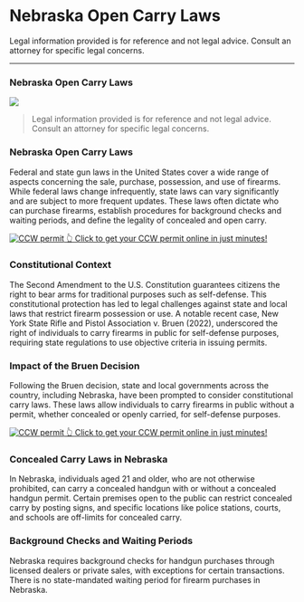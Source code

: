 # Nebraska Open Carry Laws

Legal information provided is for reference and not legal advice. Consult an attorney for specific legal concerns. 

* * *

### Nebraska Open Carry Laws

![](https://cdn-images-1.medium.com/max/800/1*XNOEh-u92kRMDJf-bZYL3Q.png)

> Legal information provided is for reference and not legal advice. Consult an attorney for specific legal concerns.

### Nebraska Open Carry Laws

Federal and state gun laws in the United States cover a wide range of aspects concerning the sale, purchase, possession, and use of firearms. While federal laws change infrequently, state laws can vary significantly and are subject to more frequent updates. These laws often dictate who can purchase firearms, establish procedures for background checks and waiting periods, and define the legality of concealed and open carry.

<a href="https://serp.ly/ccw">
<div>
    <img src="https://cdn-images-1.medium.com/max/1200/1*aCmvRhaa5Xjz4zDZxHzAjg.png" alt="CCW permit">
    👆 Click to get your CCW permit online in just minutes!
</div>
</a>

### Constitutional Context

The Second Amendment to the U.S. Constitution guarantees citizens the right to bear arms for traditional purposes such as self-defense. This constitutional protection has led to legal challenges against state and local laws that restrict firearm possession or use. A notable recent case, New York State Rifle and Pistol Association v. Bruen (2022), underscored the right of individuals to carry firearms in public for self-defense purposes, requiring state regulations to use objective criteria in issuing permits.

### Impact of the Bruen Decision

Following the Bruen decision, state and local governments across the country, including Nebraska, have been prompted to consider constitutional carry laws. These laws allow individuals to carry firearms in public without a permit, whether concealed or openly carried, for self-defense purposes.


<a href="https://serp.ly/ccw">
<div>
    <img src="https://cdn-images-1.medium.com/max/1200/1*TMCVgNoKp2NAtvLSAMkaJg.png" alt="CCW permit">
    👆 Click to get your CCW permit online in just minutes!
</div>
</a>


### Concealed Carry Laws in Nebraska

In Nebraska, individuals aged 21 and older, who are not otherwise prohibited, can carry a concealed handgun with or without a concealed handgun permit. Certain premises open to the public can restrict concealed carry by posting signs, and specific locations like police stations, courts, and schools are off-limits for concealed carry.

### Background Checks and Waiting Periods

Nebraska requires background checks for handgun purchases through licensed dealers or private sales, with exceptions for certain transactions. There is no state-mandated waiting period for firearm purchases in Nebraska.



